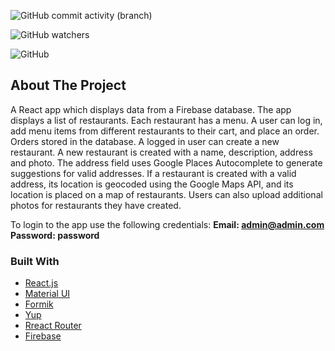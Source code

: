 ![GitHub commit activity (branch)](https://img.shields.io/github/commit-activity/w/seann1/food-order-react-app?style=plastic)

![GitHub watchers](https://img.shields.io/github/watchers/seann1/food-order-react-app?style=social)

![GitHub](https://img.shields.io/github/license/seann1/food-order-react-app)

## About The Project

A React app which displays data from a Firebase database. The app displays a list of restaurants. Each restaurant has a menu. A user can log in, add menu items from different restaurants to their cart, and place an order. Orders stored in the database. A logged in user can create a new restaurant. A new restaurant is created with a name, description, address and photo. The address field uses Google Places Autocomplete to generate suggestions for valid addresses. If a restaurant is created with a valid address, its location is geocoded using the Google Maps API, and its location is placed on a map of restaurants. Users can also upload additional photos for restaurants they have created.

To login to the app use the following credentials:
**Email: admin@admin.com**
**Password: password**

### Built With

- [React.js](https://reactjs.org/)
- [Material UI](https://mui.com/)
- [Formik](https://formik.org/)
- [Yup](https://github.com/jquense/yup)
- [Rreact Router](https://reactrouter.com/)
- [Firebase](https://firebase.google.com/)
